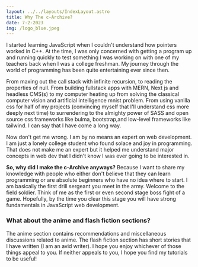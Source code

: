 ```yaml
---
layout: ../../layouts/IndexLayout.astro
title: Why The c-Archive?
date: 7-2-2023
img: /logo_blue.jpeg
---
```


I started learning JavaScript when I couldn't understand how pointers worked in C++. At the time, I was only concerned with getting a
program up and running quickly to test something I was working on with one of my teachers back when I was a college freshman. My journey through the world of programming has been quite entertaining ever
since then.

From maxing out the call stack with infinite recursion, to reading the properties of null. From building fullstack apps with MERN, Next js and headless CMS(s) to my computer heating up from solving the classical computer vision and artificial intelligence mnist problem. From using vanilla css for half of my projects (convincing myself that I'll understand css more deeply next time) to surrendering to the almighty power of SASS and open source css frameworks like bulma, bootstrap,and low-level frameworks like tailwind. I can say that I have come a long way.

Now don't get me wrong. I am by no means an expert on web development. I am just a lonely college student who found solace and joy in programming. That does not make me an expert but it helped me understand major concepts in web dev that I didn't know I was ever going to be interested in.

**So, why did I make the c-Archive anyways?** Because I want to share my knowledge with people who either don't believe that they can learn programming or are absolute beginners who have no idea where to start. I am basically the first drill sergeant you meet in the army. Welcome to the field soldier. Think of me as the first or even second stage boss fight of a game. Hopefully, by the time you clear this stage you will have strong fundamentals in JavaScript web development.

### What about the anime and flash fiction sections?

The anime section contains recommendations and miscellaneous
discussions related to anime. The flash fiction section has short stories that I have written (I am an avid writer). I hope you enjoy whichever of those things appeal to you. If neither appeals to you, I hope you find my tutorials to be useful!
